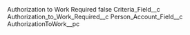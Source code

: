 <?xml version="1.0" encoding="UTF-8"?>
<CustomMetadata xmlns="http://soap.sforce.com/2006/04/metadata" xmlns:xsi="http://www.w3.org/2001/XMLSchema-instance" xmlns:xsd="http://www.w3.org/2001/XMLSchema">
    <label>Authorization to Work Required</label>
    <protected>false</protected>
    <values>
        <field>Criteria_Field__c</field>
        <value xsi:type="xsd:string">Authorization_to_Work_Required__c</value>
    </values>
    <values>
        <field>Person_Account_Field__c</field>
        <value xsi:type="xsd:string">AuthorizationToWork__pc</value>
    </values>
</CustomMetadata>
